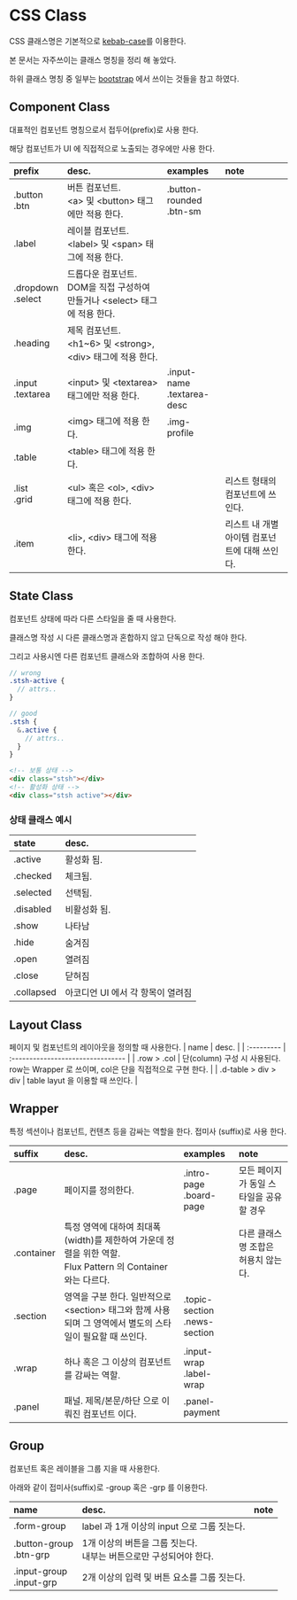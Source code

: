 # CSS Class

CSS 클래스명은 기본적으로 [kebab-case](https://zetawiki.com/wiki/%EC%BC%80%EB%B0%A5-%EC%BC%80%EC%9D%B4%EC%8A%A4_kebab-case)를 이용한다.

본 문서는 자주쓰이는 클래스 명칭을 정리 해 놓았다.

하위 클래스 명칭 중 일부는 [bootstrap](https://getbootstrap.com/docs/4.3/getting-started/introduction/) 에서 쓰이는 것들을 참고 하였다.

## Component Class

대표적인 컴포넌트 명칭으로서 접두어(prefix)로 사용 한다.

해당 컴포넌트가 UI 에 직접적으로 노출되는 경우에만 사용 한다.

| prefix                | desc.                                                                                | examples                       | note                                          |
| :-------------------- | :----------------------------------------------------------------------------------- | :----------------------------- | :-------------------------------------------- |
| .button<br/>.btn      | 버튼 컴포넌트.<br/>&lt;a&gt; 및 &lt;button&gt; 태그에만 적용 한다.                   | .button-rounded<br/>.btn-sm    |                                               |
| .label                | 레이블 컴포넌트.<br/>&lt;label&gt; 및 &lt;span&gt; 태그에 적용 한다.                 |                                |                                               |
| .dropdown<br/>.select | 드롭다운 컴포넌트.<br/>DOM을 직접 구성하여 만들거나 &lt;select&gt; 태그에 적용 한다. |                                |                                               |
| .heading              | 제목 컴포넌트.<br/>&lt;h1~6&gt; 및 &lt;strong&gt;, &lt;div&gt; 태그에 적용 한다.     |                                |                                               |
| .input<br/>.textarea  | &lt;input&gt; 및 &lt;textarea&gt; 태그에만 적용 한다.                                | .input-name<br/>.textarea-desc |                                               |
| .img                  | &lt;img&gt; 태그에 적용 한다.                                                        | .img-profile                   |                                               |
| .table                | &lt;table&gt; 태그에 적용 한다.                                                      |                                |                                               |
| .list<br/>.grid       | &lt;ul&gt; 혹은 &lt;ol&gt;, &lt;div&gt; 태그에 적용 한다.                            |                                | 리스트 형태의 컴포넌트에 쓰인다.              |
| .item                 | &lt;li&gt;, &lt;div&gt; 태그에 적용 한다.                                            |                                | 리스트 내 개별 아이템 컴포넌트에 대해 쓰인다. |

## State Class

컴포넌트 상태에 따라 다른 스타일을 줄 때 사용한다.

클래스명 작성 시 다른 클래스명과 혼합하지 않고 단독으로 작성 해야 한다.

그리고 사용시엔 다른 컴포넌트 클래스와 조합하여 사용 한다.

```scss
// wrong
.stsh-active {
  // attrs..
}

// good
.stsh {
  &.active {
    // attrs..
  }
}
```

```html
<!-- 보통 상태 -->
<div class="stsh"></div>
<!-- 활성화 상태 -->
<div class="stsh active"></div>
```

### 상태 클래스 예시

| state      | desc.                             |
| :--------- | :-------------------------------- |
| .active    | 활성화 됨.                        |
| .checked   | 체크됨.                           |
| .selected  | 선택됨.                           |
| .disabled  | 비활성화 됨.                      |
| .show      | 나타남                            |
| .hide      | 숨겨짐                            |
| .open      | 열려짐                            |
| .close     | 닫혀짐                            |
| .collapsed | 아코디언 UI 에서 각 항목이 열려짐 |

## Layout Class

페이지 및 컴포넌트의 레이아웃을 정의할 때 사용한다.
| name | desc. |
| :--------- | :-------------------------------- |
| .row &gt; .col | 단(column) 구성 시 사용된다.<br/>row는 Wrapper 로 쓰이며, col은 단을 직접적으로 구현 한다. |
| .d-table &gt; div &gt; div | table layut 을 이용할 때 쓰인다. |

## Wrapper

특정 섹션이나 컴포넌트, 컨텐츠 등을 감싸는 역할을 한다. 접미사 (suffix)로 사용 한다.

| suffix     | desc.                                                                                                           | examples                         | note                                     |
| :--------- | :-------------------------------------------------------------------------------------------------------------- | :------------------------------- | :--------------------------------------- |
| .page      | 페이지를 정의한다.                                                                                              | .intro-page<br/>.board-page      | 모든 페이지가 동일 스타일을 공유 할 경우 |
| .container | 특정 영역에 대하여 최대폭(width)를 제한하여 가운데 정렬을 위한 역할.<br/>Flux Pattern 의 Container 와는 다르다. |                                  | 다른 클래스명 조합은 허용치 않는다.      |
| .section   | 영역을 구분 한다. 일반적으로 &lt;section&gt; 태그와 함께 사용되며 그 영역에서 별도의 스타일이 필요할 때 쓰인다. | .topic-section<br/>.news-section |                                          |
| .wrap      | 하나 혹은 그 이상의 컴포넌트를 감싸는 역할.                                                                     | .input-wrap<br/>.label-wrap      |                                          |
| .panel     | 패널. 제목/본문/하단 으로 이뤄진 컴포넌트 이다.                                                                 | .panel-payment                   |                                          |

## Group

컴포넌트 혹은 레이블을 그룹 지을 때 사용한다.

아래와 같이 접미사(suffix)로 -group 혹은 -grp 를 이용한다.

| name                        | desc.                                                                 | note |
| :-------------------------- | :-------------------------------------------------------------------- | :--- |
| .form-group                 | label 과 1개 이상의 input 으로 그룹 짓는다.                           |      |
| .button-group<br/>.btn-grp  | 1개 이상의 버튼을 그룹 짓는다.<br/>내부는 버튼으로만 구성되어야 한다. |      |
| .input-group<br/>.input-grp | 2개 이상의 입력 및 버튼 요소를 그룹 짓는다.                           |      |
